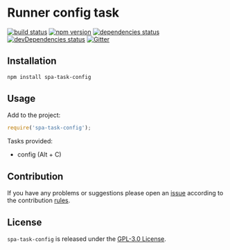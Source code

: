 Runner config task
==================

[![build status](https://img.shields.io/travis/spasdk/task-config.svg?style=flat-square)](https://travis-ci.org/spasdk/task-config)
[![npm version](https://img.shields.io/npm/v/spa-task-config.svg?style=flat-square)](https://www.npmjs.com/package/spa-task-config)
[![dependencies status](https://img.shields.io/david/spasdk/task-config.svg?style=flat-square)](https://david-dm.org/spasdk/task-config)
[![devDependencies status](https://img.shields.io/david/dev/spasdk/task-config.svg?style=flat-square)](https://david-dm.org/spasdk/task-config?type=dev)
[![Gitter](https://img.shields.io/badge/gitter-join%20chat-blue.svg?style=flat-square)](https://gitter.im/DarkPark/spasdk)


## Installation ##

```bash
npm install spa-task-config
```


## Usage ##

Add to the project:

```js
require('spa-task-config');
```

Tasks provided:
- config (Alt + C)

## Contribution ##

If you have any problems or suggestions please open an [issue](https://github.com/spasdk/task-config/issues)
according to the contribution [rules](.github/contributing.md).


## License ##

`spa-task-config` is released under the [GPL-3.0 License](http://opensource.org/licenses/GPL-3.0).
